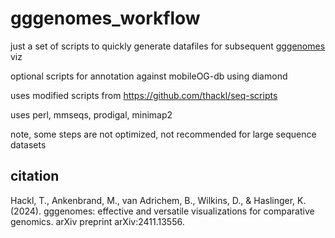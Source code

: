 # gggenomes_workflow


just a set of scripts to quickly generate datafiles for subsequent [gggenomes](https://github.com/thackl/gggenomes/) viz

optional scripts for annotation against mobileOG-db using diamond

uses modified scripts from https://github.com/thackl/seq-scripts

uses perl, mmseqs, prodigal, minimap2

note, some steps are not optimized, not recommended for large sequence datasets


## citation
Hackl, T., Ankenbrand, M., van Adrichem, B., Wilkins, D., & Haslinger, K. (2024). gggenomes: effective and versatile visualizations for comparative genomics. arXiv preprint arXiv:2411.13556.



